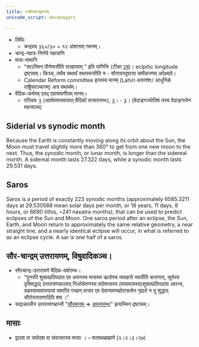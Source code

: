 ```yaml
---
title: +सौरचान्द्रमानम्
unicode_script: devanagari

---
```


- तिथिः
    - चन्द्रस्य ३६०/३० = १२ अंशानाम् गमनम्।
- चान्द्र-नक्षत्र-निर्णये नक्षत्राणि
- मास-नामानि
    - "साऽस्मिन् पौर्णमासीति सञ्ज्ञायाम् " इति पाणिनिः (टीका [ऽत्र](https://ashtadhyayi.github.io//sutra-details/?sutra=4.2.21))। eclpitic longitude द्रष्टव्यम्। किञ्च, तथैव यथार्थं स्थास्यन्तीति न - सौरायनदृष्ट्या समीकरणम् अपेक्ष्यते।
    - Calendar Reform committee इत्यस्य मानम् (Lahiri अयनांशः/ आधुनिकं राष्ट्रियपञ्चागम्) अत्र यथार्थम्। 
- वैदिक-कर्मस्व् एतद् एवाश्रयणीयम् मानम्।
    - परिचयः [१](http://indiafacts.org/vedic-system-of-chronology/) (आर्तवमाघमासात् वैदिको वत्सरारम्भः), [२](http://indiafacts.org/of-vedic-system/)। - [३](http://indiafacts.org/vedic-chronology-vedanga-jyotisha/)। (वेदाङ्गज्योतिषं तस्य वेदाङ्गत्वेन महत्त्वञ्च)

## Siderial vs synodic month
Because the Earth is constantly moving along its orbit about the Sun, the Moon must travel slightly more than 360° to get from one new moon to the next. Thus, the synodic month, or lunar month, is longer than the sidereal month. A sidereal month lasts 27.322 days, while a synodic month lasts 29.531 days.

## Saros
Saros is a period of exactly 223 synodic months (approximately 6585.3211 days at 29.530588 mean solar days per month, or 18 years, 11 days, 8 hours, or 6690 tithis, ~241 naxatra months), that can be used to predict eclipses of the Sun and Moon. One saros period after an eclipse, the Sun, Earth, and Moon return to approximately the same relative geometry, a near straight line, and a nearly identical eclipse will occur, in what is referred to as an eclipse cycle. A sar is one half of a saros.

## सौर-चान्द्रम् उत्तरायणम्, विषुवादिकञ्च।
- सौरचान्द्र-उत्तरायणे वैदिक\-वर्षारम्भः।
    - "पुनरपि शुक्लप्रतिपदात एव अयनस्य मासस्य ऋतोश्च व्यवहारो भवतीति कारणात्, सूर्यस्य दृक्सिद्धाद् उत्तरायणकालात् निर्धार्यमाणस्य तपोमासस्य (माघमासस्य)शुक्लप्रतिपदाया आरभ्य, सहस्यामावास्यायां समाप्तिं गच्छन् वत्सर एव देवानामप्यहोरात्रत्वेन गृह्यते न तु शुद्धात् सौरोत्तरायणादिति शम् ।" 
- सद्यःकालीन उत्तरायणभ्रान्तौ "[सौरमानम्](../saura-mAnam/) =\> [अयनारम्भः](../saura-mAnam/solstice/)" इत्यस्मिन् द्रष्टव्यम्।

## मासाः
- द्वादश वा त्रयोदश वा संवत्सरस्य मासाः ।  – शतपथब्राह्मणे (२।२।३।२७)
